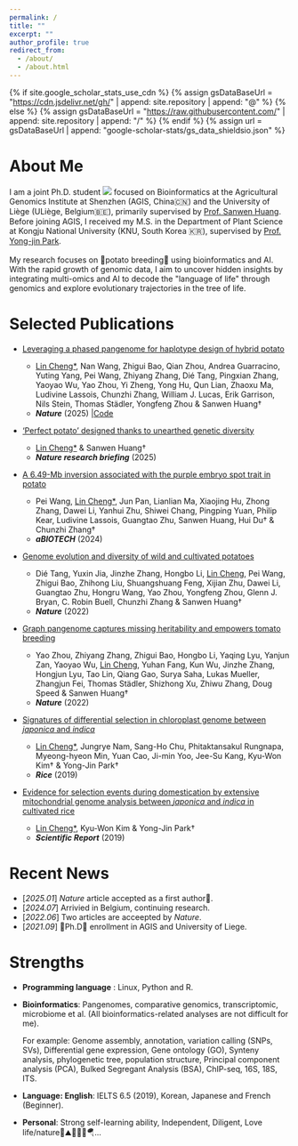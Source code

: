 ```yaml
---
permalink: /
title: ""
excerpt: ""
author_profile: true
redirect_from: 
  - /about/
  - /about.html
---
```


{% if site.google_scholar_stats_use_cdn %}
{% assign gsDataBaseUrl = "https://cdn.jsdelivr.net/gh/" | append: site.repository | append: "@" %}
{% else %}
{% assign gsDataBaseUrl = "https://raw.githubusercontent.com/" | append: site.repository | append: "/" %}
{% endif %}
{% assign url = gsDataBaseUrl | append: "google-scholar-stats/gs_data_shieldsio.json" %}

<span class='anchor' id='about-me'></span>

# About Me
  I am a joint Ph.D. student <a href='https://scholar.google.com/citations?user=0YEGx_4AAAAJ'><img src="https://img.shields.io/endpoint?url={{ url | url_encode }}&logo=Google%20Scholar&labelColor=f6f6f6&color=9cf&style=flat&label=citations"></a> focused on Bioinformatics at the Agricultural Genomics Institute at Shenzhen (AGIS, China🇨🇳) and the University of Liège (ULiège, Belgium🇧🇪), primarily supervised by [Prof. Sanwen Huang](https://scholar.google.com.hk/citations?user=Xezg1IUAAAAJ&hl=en). Before joining AGIS, I received my M.S. in the Department of Plant Science at Kongju National University (KNU, South Korea 🇰🇷), supervised by [Prof. Yong-jin Park](https://scholar.google.com/citations?user=_lZNEvsAAAAJ&hl=en). 
  <br>
  <br>
  My research focuses on 🥔potato breeding🥔 using bioinformatics and AI. With the rapid growth of genomic data, I aim to uncover hidden insights by integrating multi-omics and AI to decode the "language of life" through genomics and explore evolutionary trajectories in the tree of life.


# Selected Publications
- [Leveraging a phased pangenome for haplotype design of hybrid potato](https://www.nature.com/articles/s41586-024-08476-9)
  - <u>Lin Cheng*</u>, Nan Wang, Zhigui Bao, Qian Zhou, Andrea Guarracino, Yuting Yang, Pei Wang, Zhiyang Zhang, Dié Tang, Pingxian Zhang, Yaoyao Wu, Yao Zhou, Yi Zheng, Yong Hu, Qun Lian, Zhaoxu Ma, Ludivine Lassois, Chunzhi Zhang, William J. Lucas, Erik Garrison, Nils Stein, Thomas Städler, Yongfeng Zhou & Sanwen Huang†
  - ___Nature___ (2025) \|[Code](https://github.com/Chenglin20170390/Haplotype-diversity)

- [‘Perfect potato’ designed thanks to unearthed genetic diversity](https://www.nature.com/articles/d41586-025-00187-z)
  - <u>Lin Cheng*</u> & Sanwen Huang†
  - ___Nature research briefing___ (2025)

- [A 6.49-Mb inversion associated with the purple embryo spot trait in potato](https://link.springer.com/article/10.1007/s42994-025-00197-5)
  - Pei Wang, <u>Lin Cheng*</u>, Jun Pan, Lianlian Ma, Xiaojing Hu, Zhong Zhang, Dawei Li, Yanhui Zhu, Shiwei Chang, Pingping Yuan, Philip Kear, Ludivine Lassois, Guangtao Zhu, Sanwen Huang, Hui Du† & Chunzhi Zhang†
  - ___aBIOTECH___ (2024)

- [Genome evolution and diversity of wild and cultivated potatoes](https://www.nature.com/articles/s41586-022-04822-x)
  - Dié Tang, Yuxin Jia, Jinzhe Zhang, Hongbo Li, <u>Lin Cheng</u>, Pei Wang, Zhigui Bao, Zhihong Liu, Shuangshuang Feng, Xijian Zhu, Dawei Li, Guangtao Zhu, Hongru Wang, Yao Zhou, Yongfeng Zhou, Glenn J. Bryan, C. Robin Buell, Chunzhi Zhang & Sanwen Huang†
  - ___Nature___ (2022)
    
- [Graph pangenome captures missing heritability and empowers tomato breeding](https://www.nature.com/articles/s41586-022-04808-9)
  - Yao Zhou, Zhiyang Zhang, Zhigui Bao, Hongbo Li, Yaqing Lyu, Yanjun Zan, Yaoyao Wu, <u>Lin Cheng</u>, Yuhan Fang, Kun Wu, Jinzhe Zhang, Hongjun Lyu, Tao Lin, Qiang Gao, Surya Saha, Lukas Mueller, Zhangjun Fei, Thomas Städler, Shizhong Xu, Zhiwu Zhang, Doug Speed & Sanwen Huang†
  - ___Nature___ (2022)
    
- [Signatures of differential selection in chloroplast genome between _japonica_ and _indica_](https://link.springer.com/article/10.1186/s12284-019-0322-x)
  - <u>Lin Cheng*</u>, Jungrye Nam, Sang-Ho Chu, Phitaktansakul Rungnapa, Myeong-hyeon Min, Yuan Cao, Ji-min Yoo, Jee-Su Kang, Kyu-Won Kim† & Yong-Jin Park†
  - ___Rice___ (2019) 

- [Evidence for selection events during domestication by extensive mitochondrial genome analysis between _japonica_ and _indica_ in cultivated rice](https://www.nature.com/articles/s41598-019-47318-x)
  - <u>Lin Cheng*</u>, Kyu-Won Kim & Yong-Jin Park†
  - ___Scientific Report___ (2019)

  
# Recent News
- [*2025.01*] _Nature_ article accepted as a first author🎉. 
- [*2024.07*] Arrivied in Belgium, continuing research.
- [*2022.06*] Two articles are acceepted by _Nature_.
- [*2021.09*] 🎉Ph.D🎉 enrollment in AGIS and University of Liege.


# Strengths
- __Programming language__ :	Linux, Python and R.
- __Bioinformatics__:	Pangenomes, comparative genomics, transcriptomic, microbiome et al. (All bioinformatics-related analyses are not difficult for me).

  For example: Genome assembly, annotation, variation calling (SNPs, SVs), Differential gene expression, Gene ontology (GO),   Synteny analysis, phylogenetic tree, population structure, Principal component analysis (PCA), Bulked Segregant Analysis     (BSA), ChIP-seq, 16S, 18S, ITS.

- __Language:	English__: IELTS 6.5 (2019), Korean, Japanese and French (Beginner).
- __Personal__:	Strong self-learning ability, Independent, Diligent, Love life/nature🎾⛰🌊🏂🏻🪂...


